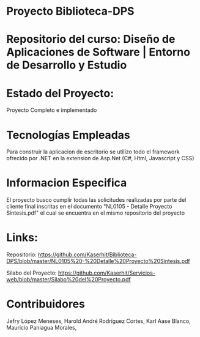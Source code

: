 # Proyecto Biblioteca-DPS

# Repositorio del curso: Diseño de Aplicaciones de Software | Entorno de Desarrollo y Estudio

# Estado del Proyecto:
Proyecto Completo e implementado

# Tecnologías Empleadas
Para construir la aplicacion de escritorio se utilizo todo el framework ofrecido por .NET en la extension de Asp.Net (C#, Html, Javascript y CSS)

# Informacion Especifica
El proyecto busco cumplir todas las solicitudes realizadas por parte del cliente final inscritas en el documento "NL0105 - Detalle Proyecto Síntesis.pdf" el cual se encuentra en el mismo repositorio del proyecto

# Links:

Repositorio: https://github.com/Kaserhit/Biblioteca-DPS/blob/master/NL0105%20-%20Detalle%20Proyecto%20Síntesis.pdf

Silabo del Proyecto: https://github.com/Kaserhit/Servicios-web/blob/master/Silabo%20del%20Proyecto.pdf

# Contribuidores

Jefry López Meneses, Harold André Rodríguez Cortes, Karl Aase Blanco, Mauricio Paniagua Morales,
